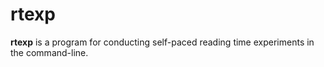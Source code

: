 # rtexp

**rtexp** is a program for conducting self-paced reading time experiments in the command-line.

